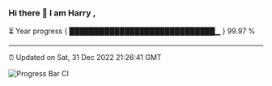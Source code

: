 ### Hi there 👋 I am Harry , 

⏳ Year progress { █████████████████████████████▁ } 99.97 %

---

⏰ Updated on Sat, 31 Dec 2022 21:26:41 GMT

![Progress Bar CI](https://github.com/duykhang68/duykhang68/workflows/Progress%20Bar%20CI/badge.svg)
